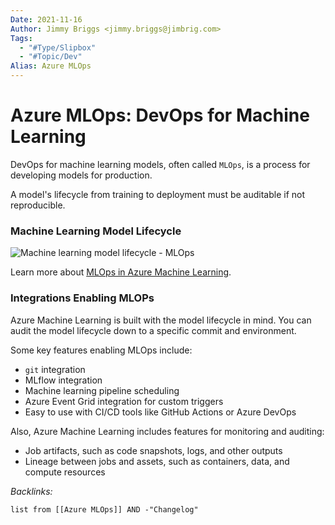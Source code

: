 ```yaml
---
Date: 2021-11-16
Author: Jimmy Briggs <jimmy.briggs@jimbrig.com>
Tags:
  - "#Type/Slipbox"
  - "#Topic/Dev"
Alias: Azure MLOps
---
```


# Azure MLOps: DevOps for Machine Learning

DevOps for machine learning models, often called `MLOps`, is a process for developing models for production. 

A model's lifecycle from training to deployment must be auditable if not reproducible.

### Machine Learning Model Lifecycle

![Machine learning model lifecycle - MLOps](https://docs.microsoft.com/en-us/azure/machine-learning/media/overview-what-is-azure-machine-learning/model-lifecycle.png)

Learn more about [MLOps in Azure Machine Learning](https://docs.microsoft.com/en-us/azure/machine-learning/concept-model-management-and-deployment).

### Integrations Enabling MLOPs

Azure Machine Learning is built with the model lifecycle in mind. You can audit the model lifecycle down to a specific commit and environment.

Some key features enabling MLOps include:

* `git` integration
* MLflow integration
* Machine learning pipeline scheduling
* Azure Event Grid integration for custom triggers
* Easy to use with CI/CD tools like GitHub Actions or Azure DevOps

Also, Azure Machine Learning includes features for monitoring and auditing:

* Job artifacts, such as code snapshots, logs, and other outputs
* Lineage between jobs and assets, such as containers, data, and compute resources

*Backlinks:*

````dataview
list from [[Azure MLOps]] AND -"Changelog"
````
